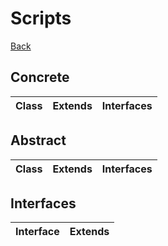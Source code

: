 # Scripts
[Back](../README.md)

## Concrete
|Class|Extends|Interfaces|
|---|---|---|

## Abstract
|Class|Extends|Interfaces|
|---|---|---|

## Interfaces
|Interface|Extends|
|---|---|